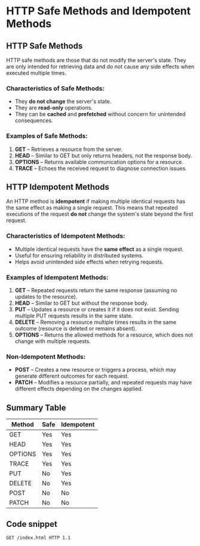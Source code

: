 # HTTP Safe Methods and Idempotent Methods

## HTTP Safe Methods
HTTP safe methods are those that do not modify the server's state. They are only intended for retrieving data and do not cause any side effects when executed multiple times.

### Characteristics of Safe Methods:
- They **do not change** the server's state.
- They are **read-only** operations.
- They can be **cached** and **prefetched** without concern for unintended consequences.

### Examples of Safe Methods:
1. **GET** – Retrieves a resource from the server.
2. **HEAD** – Similar to GET but only returns headers, not the response body.
3. **OPTIONS** – Returns available communication options for a resource.
4. **TRACE** – Echoes the received request to diagnose connection issues.

## HTTP Idempotent Methods
An HTTP method is **idempotent** if making multiple identical requests has the same effect as making a single request. This means that repeated executions of the request **do not** change the system's state beyond the first request.

### Characteristics of Idempotent Methods:
- Multiple identical requests have the **same effect** as a single request.
- Useful for ensuring reliability in distributed systems.
- Helps avoid unintended side effects when retrying requests.

### Examples of Idempotent Methods:
1. **GET** – Repeated requests return the same response (assuming no updates to the resource).
2. **HEAD** – Similar to GET but without the response body.
3. **PUT** – Updates a resource or creates it if it does not exist. Sending multiple PUT requests results in the same state.
4. **DELETE** – Removing a resource multiple times results in the same outcome (resource is deleted or remains absent).
5. **OPTIONS** – Returns the allowed methods for a resource, which does not change with multiple requests.

### Non-Idempotent Methods:
- **POST** – Creates a new resource or triggers a process, which may generate different outcomes for each request.
- **PATCH** – Modifies a resource partially, and repeated requests may have different effects depending on the changes applied.

## Summary Table
| Method  | Safe | Idempotent |
|---------|------|------------|
| GET     | Yes  | Yes        |
| HEAD    | Yes  | Yes        |
| OPTIONS | Yes  | Yes        |
| TRACE   | Yes  | Yes        |
| PUT     | No   | Yes        |
| DELETE  | No   | Yes        |
| POST    | No   | No         |
| PATCH   | No   | No         |


## Code snippet  
```
GET /index.html HTTP 1.1
```
